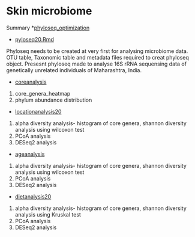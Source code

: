 # Skin microbiome



Summary
*[phyloseq_optimization](phyloseq_optimization.md) 

* [pyloseq20.Rmd](phyloseq20.Rmd)

Phyloseq needs to be created at very first for analysing microbiome data. OTU table, Taxonomic table and metadata files required to creat phyloseq object. Presesnt phyloseq made to analyse 16S rRNA sequensing data of genetically unrelated individuals of Maharashtra, India.

* [coreanalysis](coreanalysis.md)
1. core_genera_heatmap
2. phylum abundance distribution

* [locationanalysis20](locationanalysis20.md)
1. alpha diversity analysis- histogram of core genera, shannon diversity analysis using wilcoxon test
2. PCoA analysis
3. DESeq2 analysis

* [ageanalysis](ageanalysis.md)
1. alpha diversity analysis- histogram of core genera, shannon diversity analysis using wilcoxon test
2. PCoA analysis
3. DESeq2 analysis

* [dietanalysis20](dietanalysis20.md)
1. alpha diversity analysis- histogram of core genera, shannon diversity analysis using Kruskal test
2. PCoA analysis
3. DESeq2 analysis

